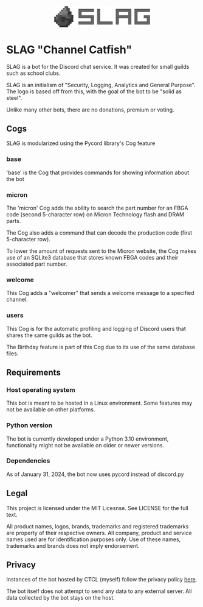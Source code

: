 <div align="center">
  <img src="slag_logo.svg" style="width: 50%" alt="SLAG"/>
</div>

# SLAG "Channel Catfish"
SLAG is a bot for the Discord chat service. It was created for small guilds such as school clubs.

SLAG is an initialism of "Security, Logging, Analytics and General Purpose". The logo is based off from this, with the goal of the bot to be "solid as steel". 

Unlike many other bots, there are no donations, premium or voting.

## Cogs
SLAG is modularized using the Pycord library's Cog feature

### base
'base' is the Cog that provides commands for showing information about the bot

### micron
The 'micron' Cog adds the ability to search the part number for an FBGA code (second 5-character row) on Micron Technology flash and DRAM parts. 

The Cog also adds a command that can decode the production code (first 5-character row).

To lower the amount of requests sent to the Micron website, the Cog makes use of an SQLite3 database that stores known FBGA codes and their associated part number.

### welcome
This Cog adds a "welcomer" that sends a welcome message to a specified channel. 

### users
This Cog is for the automatic profiling and logging of Discord users that shares the same guilds as the bot.

The Birthday feature is part of this Cog due to its use of the same database files.

## Requirements

### Host operating system
This bot is meant to be hosted in a Linux environment. Some features may not be available on other platforms.

### Python version
The bot is currently developed under a Python 3.10 environment, functionality might not be available on older or newer versions.

### Dependencies
As of January 31, 2024, the bot now uses pycord instead of discord.py

## Legal
This project is licensed under the MIT Licesnse. See LICENSE for the full text.

All product names, logos, brands, trademarks and registered trademarks are property of their respective owners. All company, product and service names used are for identification purposes only. Use of these names, trademarks and brands does not imply endorsement.

## Privacy
Instances of the bot hosted by CTCL (myself) follow the privacy policy [here](https://ctcl-tech.com/privacy/).

The bot itself does not attempt to send any data to any external server. All data collected by the bot stays on the host.